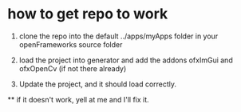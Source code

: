 # how to get repo to work

1. clone the repo into the default ../apps/myApps folder in your openFrameworks source folder 

2. load the project into generator and add the addons ofxImGui and ofxOpenCv (if not there already)

3. Update the project, and it should load correctly.

** if it doesn't work, yell at me and I'll fix it.
